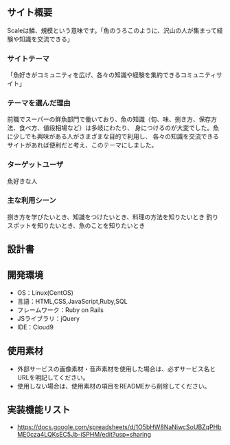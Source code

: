 # <SCALE>

## サイト概要
Scaleは鱗、規模という意味です。「魚のうろこのように、沢山の人が集まって経験や知識を交流できる」
### サイトテーマ

「魚好きがコミュニティを広げ、各々の知識や経験を集約できるコミュニティサイト」
### テーマを選んだ理由

前職でスーパーの鮮魚部門で働いており、魚の知識（旬、味、捌き方、保存方法、食べ方、値段相場など）は多岐にわたり、
身につけるのが大変でした。魚に少しでも興味がある人がさまざまな目的で利用し、
各々の知識を交流できるサイトがあれば便利だと考え、このテーマにしました。
### ターゲットユーザ

魚好きな人
### 主な利用シーン

捌き方を学びたいとき、知識をつけたいとき、料理の方法を知りたいとき
釣りスポットを知りたいとき、魚のことを知りたいとき
## 設計書


## 開発環境
- OS：Linux(CentOS)
- 言語：HTML,CSS,JavaScript,Ruby,SQL
- フレームワーク：Ruby on Rails
- JSライブラリ：jQuery
- IDE：Cloud9

## 使用素材
- 外部サービスの画像素材・音声素材を使用した場合は、必ずサービス名とURLを明記してください。
- 使用しない場合は、使用素材の項目をREADMEから削除してください。

## 実装機能リスト
- https://docs.google.com/spreadsheets/d/1O5bHW8NaNiwcSoUBZqPHbME0cza4LQKsEC5Jb-iSPHM/edit?usp=sharing